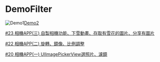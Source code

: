 # DemoFilter

![Demo1](https://miro.medium.com/max/916/1*KxXe6AwYUHOg11BMHa0wow.gif)[Demo2](https://miro.medium.com/max/900/1*rK4FNxyBoajVxUQzB0hXBg.gif)

[#23 相機APP(三) 自製相機功能、下雪動畫、存取有雪花的圖片、分享有圖片](https://medium.com/%E5%BD%BC%E5%BE%97%E6%BD%98%E7%9A%84-swift-ios-app-%E9%96%8B%E7%99%BC%E6%95%99%E5%AE%A4/23-%E7%9B%B8%E6%A9%9Fapp-%E4%B8%89-%E8%87%AA%E8%A3%BD%E7%9B%B8%E6%A9%9F%E5%8A%9F%E8%83%BD-%E4%B8%8B%E9%9B%AA%E5%8B%95%E7%95%AB-%E5%AD%98%E5%8F%96%E6%9C%89%E9%9B%AA%E8%8A%B1%E7%9A%84%E5%9C%96%E7%89%87-%E5%88%86%E4%BA%AB%E6%9C%89%E5%9C%96%E7%89%87-168c3d8c2898)

[#22 相機APP(二) 旋轉、鏡像、比例調整](https://medium.com/%E5%BD%BC%E5%BE%97%E6%BD%98%E7%9A%84-swift-ios-app-%E9%96%8B%E7%99%BC%E6%95%99%E5%AE%A4/22-%E7%9B%B8%E6%A9%9Fapp-%E4%BA%8C-%E6%97%8B%E8%BD%89-%E9%8F%A1%E5%83%8F-%E6%AF%94%E4%BE%8B%E8%AA%BF%E6%95%B4-8feb22c758b1)

[#20 相機APP(一) UIImagePickerView選照片、濾鏡](https://medium.com/%E5%BD%BC%E5%BE%97%E6%BD%98%E7%9A%84-swift-ios-app-%E9%96%8B%E7%99%BC%E6%95%99%E5%AE%A4/20-%E7%9B%B8%E6%A9%9Fapp-%E4%B8%80-uiimagepickerview%E9%81%B8%E7%85%A7%E7%89%87-%E6%BF%BE%E9%8F%A1-370bcc36c912)
